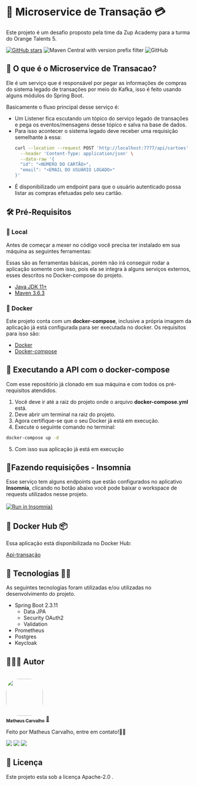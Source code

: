 # 🚀 Microservice de Transação 💳

Este projeto é um desafio proposto pela time da Zup Academy para a turma do Orange Talents 5.

[![GitHub stars](https://img.shields.io/github/stars/matheuscarv69/orange-talents-05-template-transacao?color=orange)](https://github.com/matheuscarv69/orange-talents-05-template-transacao/stargazers)
![Maven Central with version prefix filter](https://img.shields.io/maven-central/v/org.apache.maven/apache-maven/3.6.3?color=orange)
![GitHub](https://img.shields.io/github/license/matheuscarv69/orange-talents-05-template-transacao?color=orange)

## 🤔 O que é o Microservice de Transacao?

Ele é um serviço que é responsável por pegar as informações de compras do sistema legado de transações por meio do
Kafka, isso é feito usando alguns módulos do Spring Boot.

Basicamente o fluxo principal desse serviço é:

- Um Listener fica escutando um tópico do serviço legado de transações e pega os eventos/mensagens desse tópico e salva
  na base de dados.
- Para isso acontecer o sistema legado deve receber uma requisição semelhante à essa:
  ```bash
  curl --location --request POST 'http://localhost:7777/api/cartoes' \
    --header 'Content-Type: application/json' \
    --data-raw '{
    "id": "<NÚMERO DO CARTÃO>",
    "email": "<EMAIL DO USUÁRIO LOGADO>"
  }'
  ```
- É disponibilizado um endpoint para que o usuário autenticado possa listar as compras efetuadas pelo seu cartão.

## 🛠 Pré-Requisitos

### 📍 Local

Antes de começar a mexer no código você precisa ter instalado em sua máquina as seguintes ferramentas:

Essas são as ferramentas básicas, porém não irá conseguir rodar a aplicação somente com isso, pois ela se integra à
alguns serviços externos, esses descritos no Docker-compose do projeto.

- [Java JDK 11+](https://www.oracle.com/br/java/technologies/javase-jdk11-downloads.html)
- [Maven 3.6.3](https://maven.apache.org/download.cgi)

### 🐳 Docker

Este projeto conta com um **docker-compose**, inclusive a própria imagem da aplicação já está configurada para ser
executada no docker. Os requisitos para isso são:

- [Docker](https://www.docker.com/products/docker-desktop)
- [Docker-compose](https://docs.docker.com/compose/install/)

## 🎲 Executando a API com o docker-compose
Com esse repositório já clonado em sua máquina e com todos os pré-requisitos atendidos.

1. Você deve ir até a raiz do projeto onde o arquivo **docker-compose.yml** está.
2. Deve abrir um terminal na raiz do projeto.
3. Agora certifique-se que o seu Docker já está em execução.
4. Execute o seguinte comando no terminal:

```bash
docker-compose up -d
```

5. Com isso sua aplicação já está em execução

## 📝Fazendo requisições - Insomnia

Esse serviço tem alguns endpoints que estão configurados no aplicativo **Insomnia**, clicando no botão abaixo você pode
baixar o workspace de requests utilizados nesse projeto.
<br/>
<br/>
[![Run in Insomnia}](https://insomnia.rest/images/run.svg)](https://insomnia.rest/run/?label=microsservice%20-%20transacao&uri=https%3A%2F%2Fgist.githubusercontent.com%2Fmatheuscarv69%2F350586c06c4d98e21c92a98f660df762%2Fraw%2Fb3e89034de6fe247e99c9b61dfd12acb3a126606%2Fmicroservice-transacao.yaml)

## 🐳 Docker Hub 📦

Essa aplicação está disponibilizada no Docker Hub:

[Api-transação](https://hub.docker.com/repository/docker/matheuscarv69/api-transacao)

## 🚀 Tecnologias 👩‍🚀

As seguintes tecnologias foram utilizadas e/ou utilizadas no desenvolvimento do projeto.

- Spring Boot 2.3.11
    - Data JPA
    - Security OAuth2
    - Validation
- Prometheus
- Postgres
- Keycloak

## 👨🏻‍💻 Autor

<br>
<a href="https://github.com/matheuscarv69">
 <img style="border-radius: 35%;" src="https://avatars1.githubusercontent.com/u/55814214?s=460&u=ffb1e928527a55f53df6e0d323c2fd7ba92fe0c3&v=4" width="100px;" alt=""/>
 <br />
 <sub><b>Matheus Carvalho</b></sub></a> <a href="https://github.com/matheuscarv69" title="Matheus Carvalho">🚀</a>

Feito por Matheus Carvalho, entre em contato!✌🏻
 <p align="left">
    <a href="mailto:matheus9126@gmail.com" alt="Gmail" target="_blank">
      <img src="https://img.shields.io/badge/Gmail-D14836?style=for-the-badge&logo=gmail&logoColor=white&link=mailto:matheus9126@gmail.com"/></a>
    <a href="https://www.linkedin.com/in/matheus-carvalho69/" alt="Linkedin" target="_blank">
        <img src="https://img.shields.io/badge/LinkedIn-0077B5?style=for-the-badge&logo=linkedin&logoColor=white&link=https://www.linkedin.com/in/matheus-carvalho69/"/></a>  
    <a href="https://www.instagram.com/_mmcarvalho/" alt="Instagram" target="_blank">
      <img src="https://img.shields.io/badge/Instagram-E4405F?style=for-the-badge&logo=instagram&logoColor=white&link=https://www.instagram.com/_mmcarvalho/"/></a>  
  </p>

## 📝 Licença
Este projeto esta sob a licença Apache-2.0 .